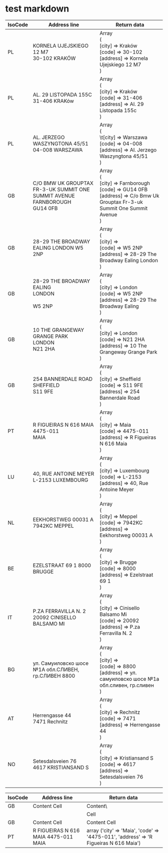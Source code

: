 # test markdown

| IsoCode  | Address line | Return data |
| ------------- | ------------- | ------------- |
| PL | KORNELA UJEJSKIEGO 12 M7<br>30-102 KRAKÓW | Array<br>(<br>    [city] => Kraków<br>    [code] => 30-102<br>    [address] => Kornela Ujejskiego 12 M7<br>)<br> | 
| PL | AL. 29 LISTOPADA 155C<br>31-406 KRAKów | Array<br>(<br>    [city] => Kraków<br>    [code] => 31-406<br>    [address] => Al. 29 Listopada 155c<br>)<br> | 
| PL | AL. JERZEGO WASZYNGTONA 45/51<br>04-008 WARSZAWA | Array<br>(<br>\t[city] => Warszawa<br>    [code] => 04-008<br>    [address] => Al. Jerzego Waszyngtona 45/51<br>)<br> | 
| GB | C/O BMW UK GROUPTAX FR-3-UK SUMMIT ONE SUMMIT AVENUE<br>FARNBOROUGH<br>GU14 0FB | Array<br>(<br>    [city] => Farnborough<br>    [code] => GU14 0FB<br>    [address] => C/o Bmw Uk Grouptax Fr-3-uk Summit One Summit Avenue<br>)<br> | 
| GB | 28-29 THE BROADWAY EALING LONDON W5 2NP | Array<br>(<br>    [city] => <br>    [code] => W5 2NP<br>    [address] => 28-29 The Broadway Ealing London<br>)<br> | 
| GB | 28-29 THE BROADWAY<br>EALING<br>LONDON<br><br>W5 2NP | Array<br>(<br>    [city] => London<br>    [code] => W5 2NP<br>    [address] => 28-29 The Broadway Ealing<br>)<br> | 
| GB | 10 THE GRANGEWAY<br>GRANGE PARK<br>LONDON<br>N21 2HA | Array<br>(<br>    [city] => London<br>    [code] => N21 2HA<br>    [address] => 10 The Grangeway Grange Park<br>)<br> | 
| GB | 254 BANNERDALE ROAD<br>SHEFFIELD<br>S11 9FE | Array<br>(<br>    [city] => Sheffield<br>    [code] => S11 9FE<br>    [address] => 254 Bannerdale Road<br>)<br> | 
| PT | R FIGUEIRAS N 616 MAIA<br>4475-011<br>MAIA | Array<br>(<br>    [city] => Maia<br>    [code] => 4475-011<br>    [address] => R Figueiras N 616 Maia<br>)<br> | 
| LU | 40, RUE ANTOINE MEYER L-2153  LUXEMBOURG | Array<br>(<br>    [city] => Luxembourg<br>    [code] => L-2153<br>    [address] => 40, Rue Antoine Meyer<br>)<br> | 
| NL |  EEKHORSTWEG 00031 A 7942KC MEPPEL  | Array<br>(<br>    [city] => Meppel<br>    [code] => 7942KC<br>    [address] => Eekhorstweg 00031 A<br>)<br> | 
| BE | EZELSTRAAT 69 1 8000  BRUGGE | Array<br>(<br>    [city] => Brugge<br>    [code] => 8000<br>    [address] => Ezelstraat 69 1<br>)<br> | 
| IT | P.ZA FERRAVILLA N. 2  20092 CINISELLO BALSAMO MI  | Array<br>(<br>    [city] => Cinisello Balsamo Mi<br>    [code] => 20092<br>    [address] => P.za Ferravilla N. 2<br>)<br> | 
| BG | ул. Самуиловско шосе  №1А обл.СЛИВЕН, гр.СЛИВЕН 8800 | Array<br>(<br>    [city] => <br>    [code] => 8800<br>    [address] => ул. самуиловско шосе  №1а обл.сливен, гр.сливен<br>)<br> | 
| AT | Herrengasse 44<br>7471 Rechnitz | Array<br>(<br>    [city] => Rechnitz<br>    [code] => 7471<br>    [address] => Herrengasse 44<br>)<br> | 
| NO | Setesdalsveien 76<br>4617 KRISTIANSAND S | Array<br>(<br>    [city] => Kristiansand S<br>    [code] => 4617<br>    [address] => Setesdalsveien 76<br>)<br> | 


| IsoCode  | Address line | Return data |
| ------------- | ------------- | ------------- |
| GB  | Content Cell  | Content\ |
| | | Cell  |
| GB  | Content Cell  | Content Cell  |
| PT | R FIGUEIRAS N 616 MAIA 4475-011 MAIA | array ('city' => 'Maia', 'code' => '4475-011', 'address' => 'R Figueiras N 616 Maia') |
